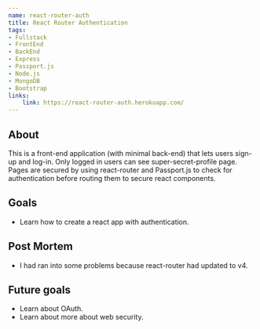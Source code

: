 ```yaml
---
name: react-router-auth
title: React Router Authentication
tags:
- Fullstack
- FrontEnd
- BackEnd
- Express
- Passport.js
- Node.js
- MongoDB
- Bootstrap
links:
    link: https://react-router-auth.herokuapp.com/
---
```

## About
This is a front-end application (with minimal back-end) that lets users sign-up and log-in.  Only logged in users can see super-secret-profile page. Pages are secured by using react-router and Passport.js to check for authentication before routing them to secure react components.

## Goals
- Learn how to create a react app with authentication. 

## Post Mortem
- I had ran into some problems because react-router had updated to v4.

## Future goals
- Learn about OAuth.
- Learn about more about web security.